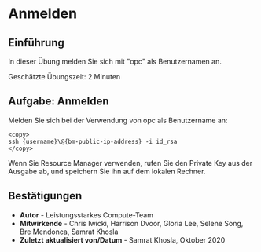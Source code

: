 # Anmelden

## Einführung

In dieser Übung melden Sie sich mit "opc" als Benutzernamen an.

Geschätzte Übungszeit: 2 Minuten

## Aufgabe: Anmelden

Melden Sie sich bei der Verwendung von opc als Benutzername an:

    <copy>
    ssh {username}\@{bm-public-ip-address} -i id_rsa
    </copy>
    

Wenn Sie Resource Manager verwenden, rufen Sie den Private Key aus der Ausgabe ab, und speichern Sie ihn auf dem lokalen Rechner.

## Bestätigungen

*   **Autor** - Leistungsstarkes Compute-Team
*   **Mitwirkende** - Chris Iwicki, Harrison Dvoor, Gloria Lee, Selene Song, Bre Mendonca, Samrat Khosla
*   **Zuletzt aktualisiert von/Datum** - Samrat Khosla, Oktober 2020